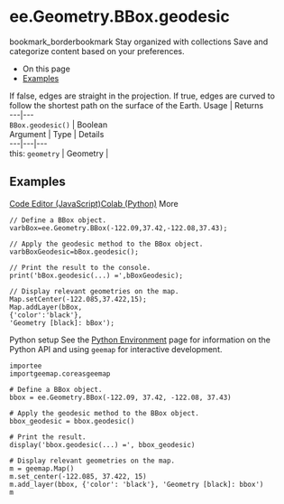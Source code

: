  
#  ee.Geometry.BBox.geodesic
bookmark_borderbookmark Stay organized with collections  Save and categorize content based on your preferences.
  * On this page
  * [Examples](https://developers.google.com/earth-engine/apidocs/ee-geometry-bbox-geodesic#examples)


If false, edges are straight in the projection. If true, edges are curved to follow the shortest path on the surface of the Earth.
Usage | Returns  
---|---  
`BBox.geodesic()` | Boolean  
Argument | Type | Details  
---|---|---  
this: `geometry` | Geometry |   
## Examples
[Code Editor (JavaScript)](https://developers.google.com/earth-engine/apidocs/ee-geometry-bbox-geodesic#code-editor-javascript-sample)[Colab (Python)](https://developers.google.com/earth-engine/apidocs/ee-geometry-bbox-geodesic#colab-python-sample) More
```
// Define a BBox object.
varbBox=ee.Geometry.BBox(-122.09,37.42,-122.08,37.43);

// Apply the geodesic method to the BBox object.
varbBoxGeodesic=bBox.geodesic();

// Print the result to the console.
print('bBox.geodesic(...) =',bBoxGeodesic);

// Display relevant geometries on the map.
Map.setCenter(-122.085,37.422,15);
Map.addLayer(bBox,
{'color':'black'},
'Geometry [black]: bBox');
```
Python setup
See the [ Python Environment](https://developers.google.com/earth-engine/guides/python_install) page for information on the Python API and using `geemap` for interactive development.
```
importee
importgeemap.coreasgeemap
```
```
# Define a BBox object.
bbox = ee.Geometry.BBox(-122.09, 37.42, -122.08, 37.43)

# Apply the geodesic method to the BBox object.
bbox_geodesic = bbox.geodesic()

# Print the result.
display('bbox.geodesic(...) =', bbox_geodesic)

# Display relevant geometries on the map.
m = geemap.Map()
m.set_center(-122.085, 37.422, 15)
m.add_layer(bbox, {'color': 'black'}, 'Geometry [black]: bbox')
m
```

